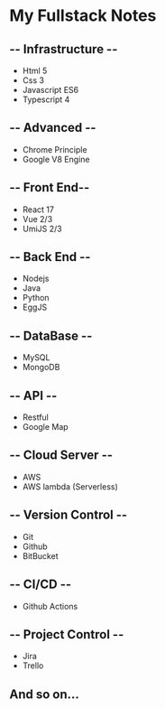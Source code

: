 # My Fullstack Notes

## -- Infrastructure --

- Html 5  
- Css 3  
- Javascript ES6  
- Typescript 4  

## -- Advanced --

- Chrome Principle
- Google V8 Engine

## -- Front End--

- React 17  
- Vue 2/3  
- UmiJS 2/3  

## -- Back End --

- Nodejs  
- Java  
- Python  
- EggJS  

## -- DataBase --

- MySQL
- MongoDB

## -- API --

- Restful
- Google Map

## -- Cloud Server --

- AWS
- AWS lambda (Serverless)

## -- Version Control --

- Git
- Github
- BitBucket

## -- CI/CD --

- Github Actions

## -- Project Control --

- Jira
- Trello

## And so on...
